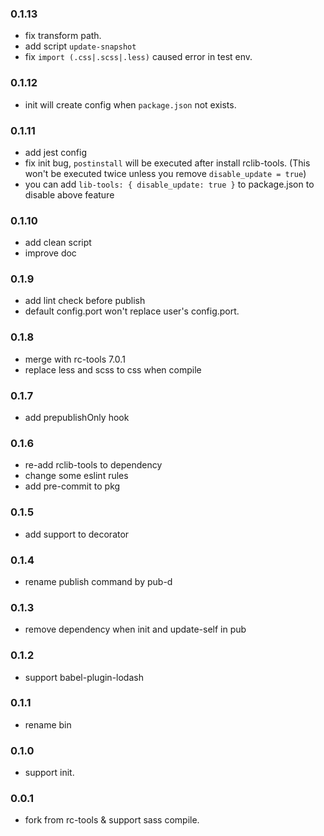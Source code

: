 ### 0.1.13
- fix transform path.
- add script `update-snapshot`
- fix `import (.css|.scss|.less)` caused error in test env.

### 0.1.12
- init will create config when `package.json` not exists.

### 0.1.11
- add jest config
- fix init bug, `postinstall` will be executed after install rclib-tools. (This won't be executed twice unless you remove `disable_update = true`)
- you can add `lib-tools: { disable_update: true }` to package.json to disable above feature

### 0.1.10
- add clean script
- improve doc

### 0.1.9
- add lint check before publish
- default config.port won't replace user's config.port.

### 0.1.8
- merge with rc-tools 7.0.1
- replace less and scss to css when compile

### 0.1.7
- add prepublishOnly hook

### 0.1.6
- re-add rclib-tools to dependency
- change some eslint rules
- add pre-commit to pkg

### 0.1.5
- add support to decorator

### 0.1.4
- rename publish command by pub-d

### 0.1.3
- remove dependency when init and update-self in pub 

### 0.1.2
- support babel-plugin-lodash

### 0.1.1
- rename bin 

### 0.1.0
- support init.

### 0.0.1
- fork from rc-tools & support sass compile.
